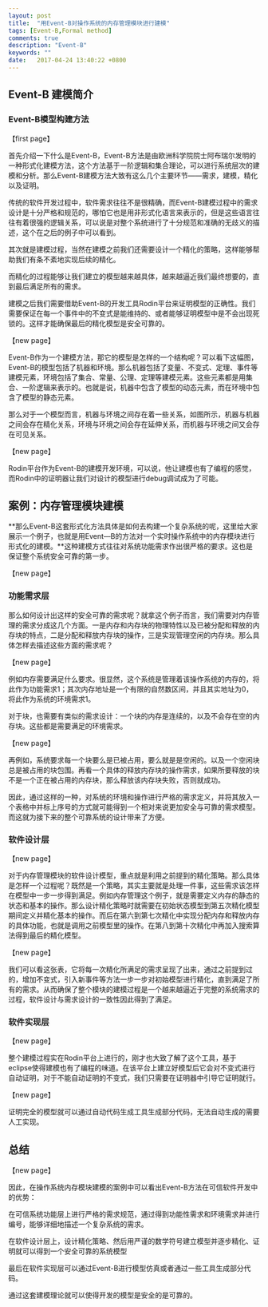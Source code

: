 ```yaml
---
layout: post
title:  "用Event-B对操作系统的内存管理模块进行建模"
tags: [Event-B,Formal method]
comments: true
description: "Event-B"
keywords: ""
date:   2017-04-24 13:40:22 +0800
---
```


## Event-B 建模简介

### Event-B模型构建方法

【first page】

首先介绍一下什么是Event-B，Event-B方法是由欧洲科学院院士阿布瑞尔发明的一种形式化建模方法，这个方法基于一阶逻辑和集合理论，可以进行系统层次的建模和分析。那么Event-B建模方法大致有这么几个主要环节——需求，建模，精化以及证明。

传统的软件开发过程中，软件需求往往不是很精确，而Event-B建模过程中的需求设计是十分严格和规范的，哪怕它也是用非形式化语言来表示的，但是这些语言往往有着很强的逻辑关系，可以说是对整个系统进行了十分规范和准确的无歧义的描述，这个在之后的例子中可以看到。

其次就是建模过程，当然在建模之前我们还需要设计一个精化的策略，这样能够帮助我们有条不紊地实现后续的精化。

而精化的过程能够让我们建立的模型越来越具体，越来越逼近我们最终想要的，直到最后满足所有的需求。

建模之后我们需要借助Event-B的开发工具Rodin平台来证明模型的正确性。我们需要保证在每一个事件中的不变式是能维持的、或者能够证明模型中是不会出现死锁的。这样才能确保最后的精化模型是安全可靠的。

【new page】

Event-B作为一个建模方法，那它的模型是怎样的一个结构呢？可以看下这幅图，Event-B的模型包括了机器和环境。那么机器包括了变量、不变式、定理、事件等建模元素，环境包括了集合、常量、公理、定理等建模元素。这些元素都是用集合、一阶逻辑来表示的。也就是说，机器中包含了模型的动态元素，而在环境中包含了模型的静态元素。

那么对于一个模型而言，机器与环境之间存在着一些关系，如图所示，机器与机器之间会存在精化关系，环境与环境之间会存在延伸关系，而机器与环境之间又会存在可见关系。

【new page】

Rodin平台作为Event-B的建模开发环境，可以说，他让建模也有了编程的感觉，而Rodin中的证明器让我们对设计的模型进行debug调试成为了可能。



## 案例：内存管理模块建模

**那么Event-B这套形式化方法具体是如何去构建一个复杂系统的呢，这里给大家展示一个例子，也就是用Event—B的方法对一个实时操作系统中的内存模块进行形式化的建模。**这种建模方式往往对系统功能需求作出很严格的要求。这也是保证整个系统安全可靠的第一步。

【new page】

### 功能需求层

那么如何设计出这样的安全可靠的需求呢？就拿这个例子而言，我们需要对内存管理的需求分成这几个方面。一是内存和内存块的物理特性以及已被分配和释放的内存块的特点，二是分配和释放内存块的操作，三是实现管理空闲的内存块。那么具体怎样去描述这些方面的需求呢？

【new page】

例如内存需要满足什么要求。很显然，这个系统是管理着该操作系统的内存的，将此作为功能需求1；其次内存地址是一个有限的自然数区间，并且其实地址为0，将此作为系统的环境需求1。

对于块，也需要有类似的需求设计：一个块的内存是连续的，以及不会存在空的内存块。这些都是需要满足的环境需求。

【new page】

再例如，系统要求每一个块要么是已被占用，要么就是是空闲的。以及一个空闲块总是被占用的块包围。再看一个具体的释放内存块的操作需求，如果所要释放的块不是一个正在被占用的内存块，那么释放该内存块失败，否则就成功。

因此，通过这样的一种，对系统的环境和操作进行严格的需求定义，并将其放入一个表格中并标上序号的方式就可能得到一个相对来说更加安全与可靠的需求模型。而这就为接下来的整个可靠系统的设计带来了方便。

### 软件设计层

【new page】

对于内存管理模块的软件设计模型，重点就是利用之前提到的精化策略。那么具体是怎样一个过程呢？既然是一个策略，其实主要就是处理一件事，这些需求该怎样在模型中一步一步得到满足。例如内存管理这个例子，就是需要定义内存的静态的状态和基本的操作。那么设计精化策略时就需要在初始状态模型到第五次精化模型期间定义并精化基本的操作。而后在第六到第七次精化中实现分配内存和释放内存的具体功能，也就是调用之前模型里的操作。在第八到第十次精化中再加入搜索算法得到最后的精化模型。

【new page】

我们可以看这张表，它将每一次精化所满足的需求呈现了出来，通过之前提到过的，增加不变式，引入新事件等方法一步一步对初始模型进行精化，直到满足了所有的需求。从而确保了整个模块的建模过程是一个越来越逼近于完整的系统需求的过程，软件设计与需求设计的一致性因此得到了满足。

### 软件实现层
【new page】

整个建模过程实在Rodin平台上进行的，刚才也大致了解了这个工具，基于eclipse使得建模也有了编程的味道。在该平台上建立好模型后它会对不变式进行自动证明，对于不能自动证明的不变式，我们只需要在证明器中引导它证明就行。

【new page】

证明完全的模型就可以通过自动代码生成工具生成部分代码，无法自动生成的需要人工实现。

## 总结 

【new page】

因此，在操作系统内存模块建模的案例中可以看出Event-B方法在可信软件开发中的优势：

在可信系统功能层上进行严格的需求规范，通过得到功能性需求和环境需求并进行编号，能够详细地描述一个复杂系统的需求。

在软件设计层上，设计精化策略、然后用严谨的数学符号建立模型并逐步精化、证明就可以得到一个安全可靠的系统模型

最后在软件实现层可以通过Event-B进行模型仿真或者通过一些工具生成部分代码。

通过这套建模理论就可以使得开发的模型是安全的是可靠的。




